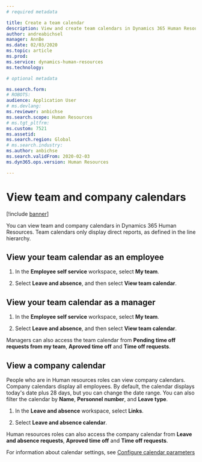```yaml
---
# required metadata

title: Create a team calendar
description: View and create team calendars in Dynamics 365 Human Resources.
author: andreabichsel
manager: AnnBe
ms.date: 02/03/2020
ms.topic: article
ms.prod: 
ms.service: dynamics-human-resources
ms.technology: 

# optional metadata

ms.search.form: 
# ROBOTS: 
audience: Application User
# ms.devlang: 
ms.reviewer: anbichse
ms.search.scope: Human Resources
# ms.tgt_pltfrm: 
ms.custom: 7521
ms.assetid: 
ms.search.region: Global
# ms.search.industry: 
ms.author: anbichse
ms.search.validFrom: 2020-02-03
ms.dyn365.ops.version: Human Resources

---
```


# View team and company calendars

[!include [banner](includes/preview-feature.md)]

You can view team and company calendars in Dynamics 365 Human Resources. Team calendars only display direct reports, as defined in the line hierarchy.

## View your team calendar as an employee

1. In the **Employee self service** workspace, select **My team**.

2. Select **Leave and absence**, and then select **View team calendar**.


## View your team calendar as a manager

1. In the **Employee self service** workspace, select **My team**.

2. Select **Leave and absence**, and then select **View team calendar**.

Managers can also access the team calendar from **Pending time off requests from my team**, **Aproved time off** and **Time off requests**. 

## View a company calendar

People who are in Human resources roles can view company calendars. Company calendars display all employees. By default, the calendar displays today's date plus 28 days, but you can change the date range. You can also filter the calendar by **Name**, **Personnel number**, and **Leave type**.

1. In the **Leave and absence** workspace, select **Links**.

2. Select **Leave and absence calendar**.

Human resources roles can also access the company calendar from **Leave and absence requests**, **Aproved time off** and **Time off requests**. 

For information about calendar settings, see [Configure calendar parameters](hr-leave-and-absence-parameters.md?configure-calendar-parameters)

